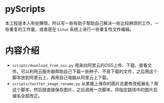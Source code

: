 # pyScripts
本工程是本人有些懒惰，所以写一些有助于帮助自己解决一些比较麻烦的工作，一些重复的工作量，或者是在 `Linux` 系统上进行一些重复性文件编辑。

# 内容介绍
- `scripts/download_from_oss.py` 用来向阿里云的OSS上传、下载、查看文件。可以利用云服务器帮助自己下载一些种子、不易下载的文件，之后用这个脚本放到阿里云上，再用自己电脑从阿里云上下载。
- `scripts/twitter_image_rename.py` 从某推上保存的图片总要修改拓展名？用这个脚本，然后就直接保存图片，之后调用一次脚本，将指定路径中的图片后缀名全部改正。
